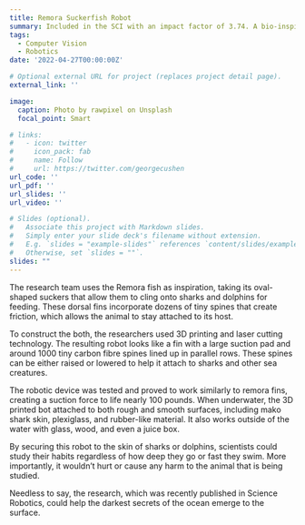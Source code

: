 ```yaml
---
title: Remora Suckerfish Robot
summary: Included in the SCI with an impact factor of 3.74. A bio-inspired hitchhiking remora suckerfish robot.
tags:
  - Computer Vision
  - Robotics
date: '2022-04-27T00:00:00Z'

# Optional external URL for project (replaces project detail page).
external_link: ''

image:
  caption: Photo by rawpixel on Unsplash
  focal_point: Smart

# links:
#   - icon: twitter
#     icon_pack: fab
#     name: Follow
#     url: https://twitter.com/georgecushen
url_code: ''
url_pdf: ''
url_slides: ''
url_video: ''

# Slides (optional).
#   Associate this project with Markdown slides.
#   Simply enter your slide deck's filename without extension.
#   E.g. `slides = "example-slides"` references `content/slides/example-slides.md`.
#   Otherwise, set `slides = ""`.
slides: ""
---
```


The research team uses the Remora fish as inspiration, taking its oval-shaped suckers that allow them to cling onto sharks and dolphins for feeding. These dorsal fins incorporate dozens of tiny spines that create friction, which allows the animal to stay attached to its host.

To construct the both, the researchers used 3D printing and laser cutting technology. The resulting robot looks like a fin with a large suction pad and around 1000 tiny carbon fibre spines lined up in parallel rows. These spines can be either raised or lowered to help it attach to sharks and other sea creatures.

The robotic device was tested and proved to work similarly to remora fins, creating a suction force to life nearly 100 pounds. When underwater, the 3D printed bot attached to both rough and smooth surfaces, including mako shark skin, plexiglass, and rubber-like material. It also works outside of the water with glass, wood, and even a juice box.

By securing this robot to the skin of sharks or dolphins, scientists could study their habits regardless of how deep they go or fast they swim. More importantly, it wouldn’t hurt or cause any harm to the animal that is being studied.

Needless to say, the research, which was recently published in Science Robotics, could help the darkest secrets of the ocean emerge to the surface.  

